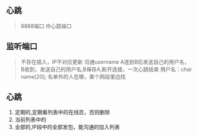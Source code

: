 ## 心跳
> 8888端口 作心跳端口

## 监听端口
> 不存在插入，IP不对应更新
> 沟通username
> A连到B后发送自己的用户名，
> B收到，发送自己的用户名,B保存A,断开连接，一次心跳结束
> 用户名：char name[20];
> 名单外的人在哪，某个网段里边找

## 心跳
1. 定期的,定期看列表中的在线否，否则删除
2. 当前列表中的
3. 全部的,IP段中的全部发包，能沟通的加入列表
